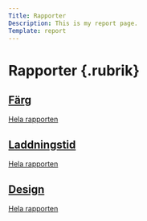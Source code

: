 ```yaml
---
Title: Rapporter
Description: This is my report page.
Template: report
---
```


Rapporter {.rubrik}
==========================

<div class="kmom-box">
<a href="analysis/01_colors">
<h2>Färg</h2>
<i class="fas fa-fill-drip"></i>
<p>Hela rapporten</p>
<i class="fas fa-arrow-alt-circle-right"></i>
</a>
</div>

<div class="kmom-box">
<a href="analysis/02_load">
<h2>Laddningstid</h2>
<i class="fas fa-spinner"></i>
<p>Hela rapporten</p>
<i class="fas fa-arrow-alt-circle-right"></i>
</a>
</div>

<div class="kmom-box">
<a href="analysis/03_design_principles">
<h2>Design</h2>
<i class="fas fa-swatchbook"></i>
<p>Hela rapporten</p>
<i class="fas fa-arrow-alt-circle-right"></i>
</a>
</div>
